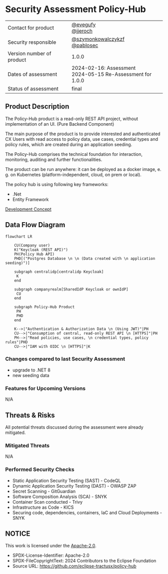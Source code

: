 # Security Assessment Policy-Hub

|                           |                                                                                                          |
| ------------------------- | -------------------------------------------------------------------------------------------------------- |
| Contact for product       | [@evegufy](https://github.com/evegufy) <br> [@jjeroch](https://github.com/jjeroch)                       |
| Security responsible      | [@szymonkowalczykzf](https://github.com/szymonkowalczykzf) <br> [@pablosec](https://github.com/pablosec) |
| Version number of product | 1.0.0                                                                                                    |
| Dates of assessment       | 2024-02-16: Assessment <br> 2024-05-15 Re-Assessment for 1.0.0                                           |
| Status of assessment      | final                                                                                                    |

## Product Description

The Policy-Hub product is a read-only REST API project, without implementation of an UI. (Pure Backend Component)

The main purpose of the product is to provide interested and authenticated CX Users with read access to policy data, use cases, credential types and policy rules, which are created during an application seeding.

The Policy-Hub comprises the technical foundation for interaction, monitoring, auditing and further functionalities.

The product can be run anywhere: it can be deployed as a docker image, e. g. on Kubernetes (platform-independent, cloud, on prem or local).

The policy hub is using following key frameworks:

- .Net
- Entity Framework

[Development Concept](./Development%20Concept.md)

## Data Flow Diagram

```mermaid
flowchart LR

    CU(Company user)
    K("Keycloak (REST API)")
    PH(Policy Hub API)
    PHD[("Postgres Database \n \n (Data created with \n application seeding)")]

    subgraph centralidp[centralidp Keycloak]
     K
    end

    subgraph companyrealm[SharedIdP Keycloak or ownIdP]
     CU
    end

    subgraph Policy-Hub Product
     PH
     PHD
    end

    K-->|"Authentication & Authorization Data \n (Using JWT)"|PH
    CU-->|"Consumption of central, read-only REST API \n [HTTPS]"|PH
    PH-->|"Read policies, use cases, \n credential types, policy rules"|PHD
    CU-->|"IAM with OIDC \n [HTTPS]"|K
```

### Changes compared to last Security Assessment

* upgrade to .NET 8
* new seeding data

### Features for Upcoming Versions

N/A

## Threats & Risks

All potential threats discussed during the assessment were already mitigated.

### Mitigated Threats

N/A

### Performed Security Checks

- Static Application Security Testing (SAST) - CodeQL
- Dynamic Application Security Testing (DAST) - OWASP ZAP
- Secret Scanning - GitGuardian
- Software Composition Analysis (SCA) - SNYK
- Container Scan conducted - Trivy
- Infrastructure as Code - KICS
- Securing code, dependencies, containers, IaC and Cloud Deployments - SNYK

## NOTICE

This work is licensed under the [Apache-2.0](https://www.apache.org/licenses/LICENSE-2.0).

- SPDX-License-Identifier: Apache-2.0
- SPDX-FileCopyrightText: 2024 Contributors to the Eclipse Foundation
- Source URL: https://github.com/eclipse-tractusx/policy-hub
